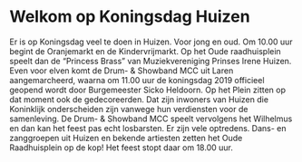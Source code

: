 # Welkom op Koningsdag Huizen
Er is op Koningsdag veel te doen in Huizen. Voor jong en oud. Om 10.00 uur begint de Oranjemarkt en de Kindervrijmarkt. Op het Oude raadhuisplein speelt dan de “Princess Brass” van Muziekvereniging Prinses Irene Huizen. Even voor elven komt de Drum- & Showband MCC uit Laren aangemarcheerd, waarna om 11.00 uur de koningsdag 2019 officieel geopend wordt door Burgemeester Sicko Heldoorn. Op het Plein zitten op dat moment ook de gedecoreerden. Dat zijn inwoners van Huizen die Koninklijk onderscheiden zijn vanwege hun verdiensten voor de samenleving. De Drum- & Showband MCC speelt vervolgens het Wilhelmus en dan kan het feest pas echt losbarsten. Er zijn vele optredens. Dans- en zanggroepen uit Huizen en bekende artiesten zetten het Oude Raadhuisplein op de kop! Het feest stopt daar om 18.00 uur.